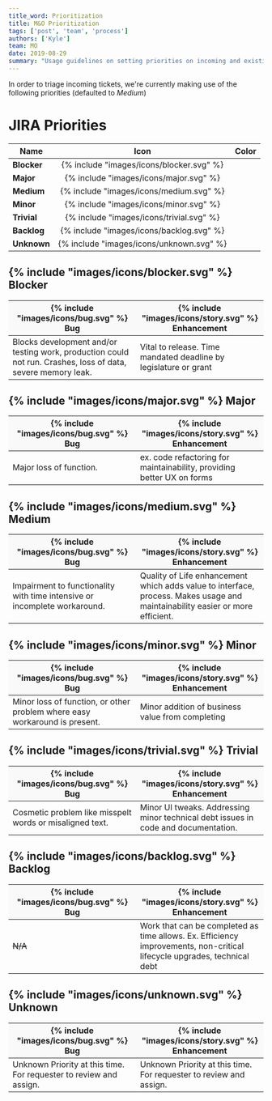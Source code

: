 ```yaml
---
title_word: Prioritization
title: M&O Prioritization
tags: ['post', 'team', 'process']
authors: ['Kyle']
team: MO
date: 2019-08-29
summary: "Usage guidelines on setting priorities on incoming and existing JIRA tickets"
---
```


In order to triage incoming tickets, we're currently making use of the following priorities (defaulted to *Medium*)

# JIRA Priorities

| Name        |  Icon                                    |  Color                                              |
|-------------|:----------------------------------------:|:---------------------------------------------------:|
| **Blocker** | {% include "images/icons/blocker.svg" %} | <div style="background:#990000" class="fill"></div> |
| **Major**   | {% include "images/icons/major.svg" %}   | <div style="background:#cc0000" class="fill"></div> |
| **Medium**  | {% include "images/icons/medium.svg" %}  | <div style="background:#FFAB00" class="fill"></div> |
| **Minor**   | {% include "images/icons/minor.svg" %}   | <div style="background:#339900" class="fill"></div> |
| **Trivial** | {% include "images/icons/trivial.svg" %} | <div style="background:#006600" class="fill"></div> |
| **Backlog** | {% include "images/icons/backlog.svg" %} | <div style="background:#131372" class="fill"></div> |
| **Unknown** | {% include "images/icons/unknown.svg" %} | <div style="background:#B0BAC5" class="fill"></div> |

## {% include "images/icons/blocker.svg" %} Blocker

<!-- Authoring Hint: disable line wrap / zoom out for super wide table text -->

| {% include "images/icons/bug.svg" %}  Bug                                                                    | {% include "images/icons/story.svg" %} Enhancement                      |
|--------------------------------------------------------------------------------------------------------------|-------------------------------------------------------------------------|
| Blocks development and/or testing work, production could not run. Crashes, loss of data, severe memory leak. | Vital to release.  Time mandated deadline by legislature or grant       |



## {% include "images/icons/major.svg" %}  Major

| {% include "images/icons/bug.svg" %}  Bug                                                                    | {% include "images/icons/story.svg" %} Enhancement                      |
|--------------------------------------------------------------------------------------------------------------|-------------------------------------------------------------------------|
| Major loss of function.                                                                                      | ex. code refactoring for maintainability, providing better UX on forms  |



## {% include "images/icons/medium.svg" %} Medium

| {% include "images/icons/bug.svg" %}  Bug                                                                    | {% include "images/icons/story.svg" %} Enhancement                      |
|--------------------------------------------------------------------------------------------------------------|-------------------------------------------------------------------------|
| Impairment to functionality with time intensive or incomplete workaround.                                    | Quality of Life enhancement which adds value to interface, process.  Makes usage and maintainability easier or more efficient. |



## {% include "images/icons/minor.svg" %} Minor

| {% include "images/icons/bug.svg" %}  Bug                                                                    | {% include "images/icons/story.svg" %} Enhancement                      |
|--------------------------------------------------------------------------------------------------------------|-------------------------------------------------------------------------|
| Minor loss of function, or other problem where easy workaround is present.                                   | Minor addition of business value from completing                        |



## {% include "images/icons/trivial.svg" %} Trivial

| {% include "images/icons/bug.svg" %}  Bug                                                                    | {% include "images/icons/story.svg" %} Enhancement                      |
|--------------------------------------------------------------------------------------------------------------|-------------------------------------------------------------------------|
| Cosmetic problem like misspelt words or misaligned text.                                                     | Minor UI tweaks. Addressing minor technical debt issues in code and documentation. |



## {% include "images/icons/backlog.svg" %} Backlog

| {% include "images/icons/bug.svg" %}  Bug                                                                    | {% include "images/icons/story.svg" %} Enhancement                      |
|--------------------------------------------------------------------------------------------------------------|-------------------------------------------------------------------------|
| ~~N/A~~                                                                                                      |  Work that can be completed as time allows. Ex. Efficiency improvements, non-critical lifecycle upgrades, technical debt |


## {% include "images/icons/unknown.svg" %} Unknown

| {% include "images/icons/bug.svg" %}  Bug                                                                    | {% include "images/icons/story.svg" %} Enhancement                      |
|--------------------------------------------------------------------------------------------------------------|-------------------------------------------------------------------------|
| Unknown Priority at this time. For requester to review and assign.                                           |  Unknown Priority at this time. For requester to review and assign.     |



<style type="text/css">
h2 {
  display: flex;
}

h2 svg {
  width: 24px;
  height: 24px;
  margin-right: 8px;
}
h2 .direct-link {
  padding: 0 !important;
}

h2+table th {
  width: 50%;
  vertical-align: middle;
  background: #f9f9f9;
  color: inherit;
}
h2+table th svg {
  vertical-align: inherit;
}
</style>
